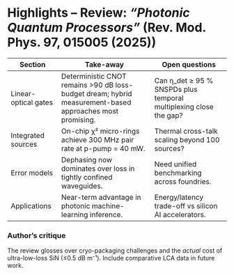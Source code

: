 # Highlights – Review: *“Photonic Quantum Processors”* (Rev. Mod. Phys. 97, 015005 (2025))

| Section              | Take-away                                                                                                | Open questions                                                    |
|----------------------|----------------------------------------------------------------------------------------------------------|-------------------------------------------------------------------|
| Linear-optical gates | Deterministic CNOT remains >90 dB loss-budget dream; hybrid measurement-based approaches most promising. | Can η_det ≥ 95 % SNSPDs plus temporal multiplexing close the gap? |
| Integrated sources   | On-chip χ² micro-rings achieve 300 MHz pair rate at p-pump = 40 mW.                                      | Thermal cross-talk scaling beyond 100 sources?                    |
| Error models         | Dephasing now dominates over loss in tightly confined waveguides.                                        | Need unified benchmarking across foundries.                       |
| Applications         | Near-term advantage in photonic machine-learning inference.                                              | Energy/latency trade-off vs silicon AI accelerators.              |

### Author’s critique

The review glosses over cryo-packaging challenges and the *actual* cost of ultra-low-loss SiN (≤0.5 dB m⁻¹). Include
comparative LCA data in future work.